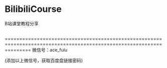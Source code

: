 # BilibiliCourse
B站课堂教程分享

<br>=====================================================================================================================
微信号：ace_fulu

(添加以上微信号，获取百度盘链接密码)
